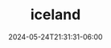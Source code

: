 ---
title: "iceland"
date: 2024-05-24T21:31:31-06:00
description: My favorite photos from iceland
featured: false
resources:
  - src: puffins.jpg
    title: Puffins line the cliff edge on the northern tip of Grimsey
---